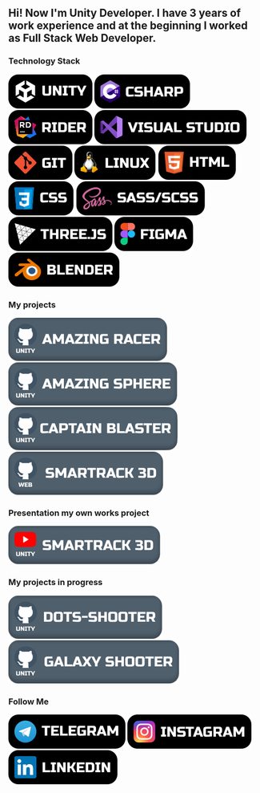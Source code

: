 
## Hi! Now I'm Unity Developer. I have 3 years of work experience and at the beginning I worked as Full Stack Web Developer.

### Technology Stack

![Unity](/img/skills/unity.svg)
![CSharp](/img/skills/csharp.svg)
![Rider](/img/skills/rider.svg)
![Visual Studio](/img/skills/vs.svg)
![GIT](/img/skills/git.svg)
![LINUX](/img/skills/linux.svg)
![HTML](/img/skills/html.svg)
![CSS](/img/skills/css.svg)
![SASS](/img/skills/sass.svg)
![THREE.JS](/img/skills/threejs.svg)
![FIGMA](/img/skills/figma.svg)
![Blender](/img/skills/blender.svg)

### My projects
[![Amazing Racer](/img/projects/amazing%20racer.svg)](https://github.com/Kealstex/AmazingRacer)
[![Amazing Sphere](/img/projects/amazing%20sphere.svg)](https://github.com/Kealstex/AmazingSphere)
[![Captain Blaster](/img/projects/captainblaster.svg)](https://github.com/Kealstex/Captain-Blaster)
[![Smartrack 3D](/img/projects/smartrack3d.svg)](https://github.com/Kealstex/Smartrack3D)

### Presentation my own works project
[![Smartrack 3D video](/img/projects/smartrack3d_video.svg)](https://youtu.be/WBtftwNi998)

### My projects in progress
[![dots-shooter](/img/projects/dots-shooter.svg)](https://github.com/Kealstex/dots-urp-shooter)
[![dots-shooter](/img/projects/galaxy-shooter.svg)](https://github.com/Kealstex/2DSpacingShooter)

### Follow Me

[![Telegram](/img/skills/telegram.svg)](https://t.me/kealstex/)
[![Instagram](/img/skills/instagram.svg)](https://instagram.com/zatecky_goos/)
[![IN](/img/skills/linkedin.svg)](https://vk.com/solvents)
